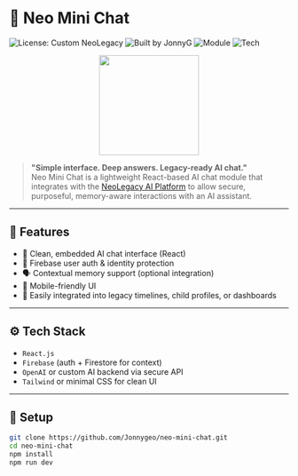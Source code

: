 # 💬 Neo Mini Chat

![License: Custom NeoLegacy](https://img.shields.io/badge/License-Custom%20NeoLegacy-red)
![Built by JonnyG](https://img.shields.io/badge/Built%20by-JonnyG-blue)
![Module](https://img.shields.io/badge/Module-AI%20Mini%20Chat-purple)
![Tech](https://img.shields.io/badge/Tech-React%2FOpenAI%2FFirebase-orange)

<p align="center">
  <a href="https://neo-shade.com">
    <img src="https://neo-shade.com/wp-content/uploads/2025/07/NeoLegacyBanner.jpg" height="180">
  </a>
</p>

> **"Simple interface. Deep answers. Legacy-ready AI chat."**  
> Neo Mini Chat is a lightweight React-based AI chat module that integrates with the [NeoLegacy AI Platform](https://github.com/Jonnygeo/NeoLegacy) to allow secure, purposeful, memory-aware interactions with an AI assistant.

---

## 🧠 Features

- 🤖 Clean, embedded AI chat interface (React)
- 🔐 Firebase user auth & identity protection
- 🗣 Contextual memory support (optional integration)
- 📱 Mobile-friendly UI
- 🧩 Easily integrated into legacy timelines, child profiles, or dashboards

---

## ⚙️ Tech Stack

- `React.js`
- `Firebase` (auth + Firestore for context)
- `OpenAI` or custom AI backend via secure API
- `Tailwind` or minimal CSS for clean UI

---

## 🚀 Setup

```bash
git clone https://github.com/Jonnygeo/neo-mini-chat.git
cd neo-mini-chat
npm install
npm run dev

